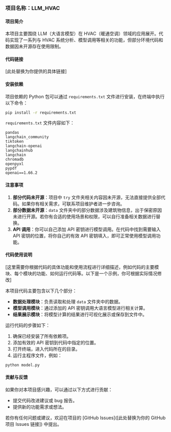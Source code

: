

### 项目名称：LLM_HVAC

#### 项目简介
本项目主要围绕 LLM（大语言模型）在 HVAC（暖通空调）领域的应用展开。代码实现了一系列与 HVAC 系统分析、模型调用等相关的功能，但部分环境代码和数据因未开源存在使用限制。

#### 代码链接
[此处替换为你提供的具体链接]

#### 安装依赖
项目依赖的 Python 包可以通过 `requirements.txt` 文件进行安装，在终端中执行以下命令：
```bash
pip install -r requirements.txt
```
`requirements.txt` 文件内容如下：
```plaintext
pandas
langchain_community
tiktoken
langchain-openai
langchainhub
langchain
chromadb
openpyxl
pypdf
openai==1.66.2
```

#### 注意事项
1. **部分代码未开源**：项目中 `try` 文件夹相关内容因未开源，无法直接提供全部代码。如果你有相关需求，可联系项目维护者进一步咨询。
2. **部分数据未开源**：`data` 文件夹中的部分数据涉及建筑物信息，出于保密原因未进行开源。若你有合适的使用场景和权限，可以自行准备相关数据进行替换。
3. **API 调用**：你可以自己添加 API 密钥进行模型调用。在代码中找到需要输入 API 密钥的位置，将你自己的有效 API 密钥填入，即可正常使用模型调用功能。

#### 代码使用说明
[这里需要你根据代码的具体功能和使用流程进行详细描述，例如代码的主要模块、每个模块的功能、如何运行代码等。以下是一个示例，你可根据实际情况修改]

本项目代码主要包含以下几个部分：
- **数据处理模块**：负责读取和处理 `data` 文件夹中的数据。
- **模型调用模块**：通过添加的 API 密钥调用大语言模型进行相关计算。
- **结果展示模块**：将模型计算的结果进行可视化展示或保存到文件中。

运行代码的步骤如下：
1. 确保已经安装了所有依赖项。
2. 添加有效的 API 密钥到代码中指定的位置。
3. 打开终端，进入代码所在的目录。
4. 运行主程序文件，例如：
```bash
python model.py
```

#### 贡献与反馈
如果你对本项目感兴趣，可以通过以下方式进行贡献：
- 提交代码改进建议或 bug 报告。
- 提供新的功能需求或想法。

若你有任何问题或建议，欢迎在项目的 [GitHub Issues]([此处替换为你的 GitHub 项目 Issues 链接]) 中提出。

